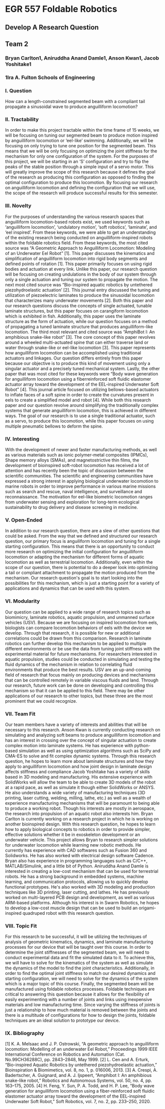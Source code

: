 # EGR 557 Foldable Robotics
## Develop A Research Question
## Team 2
### Bryan Carlton1, Aniruddha Anand Damle1, Anson Kwan1, Jacob Yoshitake1
### 1Ira A. Fulton Schools of Engineering

### I. Question
How can a length-constrained segmented beam with a compliant tail propagate a sinusoidal wave to produce anguilliform locomotion?

### II. Tractability
In order to make this project tractable within the time frame of 15 weeks, we will be focusing on tuning our segmented beam to produce motion inspired by anguilliform locomotion or ‘eel-like’ swimming. Additionally, we will be focusing on only trying to tune one position for the segmented beam. This means that we will be only focusing on optimizing the joint stiffness for the mechanism for only one configuration of the system. For the purposes of this project, we will be starting in an ‘S’ configuration and try to flip the peaks of the stable position through a simple input of a servo motor. This will greatly improve the scope of this research because it defines the goal of the research as producing this configuration as opposed to finding the optimal configuration to produce this locomotion. By focusing our research on anguilliform locomotion and defining the configuration that we will use, the scope of the research will produce successful results for this semester.

### III. Novelty
For the purposes of understanding the various research spaces that anguilliform locomotion-based robots exist, we used keywords such as ‘anguilliform locomotion’, ‘undulatory motion’, ‘soft robotics’, ‘laminate’, and ‘eel inspired’. From these keywords, we were able to get an understanding of the existing research being conducted on anguilliform-inspired robots within the foldable robotics field.
From these keywords, the most cited source was “A Geometric Approach to Anguilliform Locomotion: Modeling of an Underwater Eel Robot” [1]. This paper discusses the kinematics and simplification of anguilliform locomotion into rigid body segments and defined points of rotation [1]. This paper primarily focuses on using rigid bodies and actuation at every link. Unlike this paper, our research question will be focusing on creating undulations in the body of our system through only a single actuation and tuning our system to propagate the motion. The next most cited source was “Bio-inspired aquatic robotics by untethered piezohydroelastic actuation’ [2]. This journal entry discussed the tuning and utilization of piezoelectric laminates to produce the sinusoidal locomotion that characterizes many underwater movements [2]. Both this paper and our research questions discuss the concepts of single actuated, tunable laminate structures, but this paper focuses on carangiform locomotion which is exhibited in fish. Additionally, this paper uses
the laminate structure as the form of actuation, while our question focuses on a method of
propagating a tuned laminate structure that produces anguilliform-like locomotion. The third most
relevant and cited source was “AmphiBot I: An amphibious snake-like robot” [3]. The core
concept of this paper revolves around a wheeled multi-actuated spine that can either traverse land
or water through snake-like or eel-like locomotion [3]. This paper represents how anguilliform
locomotion can be accomplished using traditional actuators and linkages. Our question differs
entirely from this paper because our objective is to produce this kind of movement using only a
singular actuator and a precisely tuned mechanical system. Lastly, the other paper that was most
cited for these keywords were “Body wave generation for anguilliform locomotion using a fiberreinforced
soft fluidic elastomer actuator array toward the development of the EEL-inspired
Underwater Soft Robot” [4]. This journal article focused on utilizing bellows-based actuators to
inflate faces of a soft spine in order to create the curvatures present in eels to create a simplified
model and robot [4]. While both this research paper and our question revolve around simplifying
the traditionally complex systems that generate anguilliform locomotion, this is achieved in
different ways. The goal of our research is to use a single traditional actuator, such as a servo, to
produce this locomotion, while this paper focuses on using multiple pneumatic bellows to deform
the spine.

### IV. Interesting
With the development of newer and faster manufacturing methods, as well as various materials
such as ionic polymer-metal composites (IPMCs), Shape memory alloys (SMAs), and
magnetostrictive thin films, the development of bioinspired soft-robot locomotion has received a
lot of attention and has recently been the topic of discussion between the scientific communities.
The scientific and engineering communities have expressed a strong interest in applying biological
underwater locomotion to marine robots in order to improve performance in various marine
missions such as search and rescue, naval intelligence, and surveillance and reconnaissance. The
motivation for eel-like biometric locomotion ranges from underwater sensing and exploration for
long-term ecological sustainability to drug delivery and disease screening in medicine.

### V. Open-Ended
In addition to our research question, there are a slew of other questions that could be asked. From
the way that we defined and structured our research question, our primary focus is anguiliform
locomotion and tuning for a single starting configuration. This means that there is an opportunity
to conduct more research on optimizing the initial configuration for anguilliform locomotion or
adapting the mechanism for different forms of aquatic locomotion as well as terrestrial locomotion.
Additionally, even within the scope of our question, there is potential to do a deeper look into
optimizing a tail or compliant attachment to propagate the motion produced from the mechanism.
Our research question's goal is to start looking into the possibilities for this mechanism, which is
just a starting point for a variety of applications and dynamics that can be used with this system.

### VI. Modularity
Our question can be applied to a wide range of research topics such as biomimicry, laminate
robotics, aquatic propulsion, and unmanned surface vehicles (USV). Because we are focusing on
inspired locomotion from eels, biologists can compare locomotion behaviors of eels with the
device we develop. Through that research, it is possible for new or additional correlations could
be drawn from this comparison. Research in laminate robotics can further develop this mechanism
to be applied to multiple different environments or be use the data from tuning joint stiffness with
the experimental material for future mechanisms. For researchers interested in aquatic propulsion,
studies could be conducted in simulating and testing the fluid dynamics of the mechanism in
relation to correlating fluid environments that produce the best results. USV are an up-and-coming
field of research that focus mainly on producing devices and mechanisms that can be controlled
remotely in variable viscous fluids and land. Through our research, future work can be done on
developing and controlling this mechanism so that it can be applied to this field. There may be
other applications of our research to other topics, but these three are the most prominent that we
could recognize.

### VII. Team Fit
Our team members have a variety of interests and abilities that will be necessary to this research.
Anson Kwan is currently conducting research on simulating and analyzing soft beams to produce
anguilliform locomotion and has an interest in crossing over the concept of singular actuation to
create complex motion into laminate systems. He has experience with python-based simulation as
well as using optimization algorithms such as SciPy and CMA-ES to solve and fit complex
dynamic systems. Through this research question, he hopes to learn more about laminate structures
and how they apply to anguilliform locomotion and how joint design in laminate design affects
stiffness and compliance
Jacob Yoshitake has a variety of skills based in 3D modeling and manufacturing. His extensive
experience with SolidWorks will allow the team to be able to create 3D models of the robot at a
rapid pace, as well as simulate it though either SolidWorks or ANSYS. He also understands a
wide variety of manufacturing techniques (3D printing, laser cutting, welding, milling, lathe, etc.)
as well as a wealth of experience manufacturing mechanisms that will be paramount to being able
to produce a working robot. Though his interests are mostly in aerospace, the research into
propulsion of an aquatic robot also interests him.
Bryan Carlton is currently working on a research project in which he is working on another
bioinspired design. With this research question, he hopes to learn how to apply biological concepts
to robotics in order to provide simpler, effective solutions whether it be in exoskeleton
development or an underwater vehicle. This project allows Bryan to research simpler solutions for
underwater locomotion while learning new robotic methods. He currently has experience with
CAD softwares such as Fusion 360 and Solidworks. He has also worked with electrical design
software Cadence. Bryan also has experience in programming languages such as C/C++,
MATLAB/Simulink, and a little bit of Python.
Aniruddha Anand Damle is interested in creating a low-cost mechanism that can be used for
terrestrial robots. He has a strong background in embedded systems, machine learning, and
communication protocols, allowing us to quickly develop functional prototypes. He's also worked
with 3D modeling and production techniques like 3D printing, laser cutting, and lathes. He has
previously worked on multi-layered PCB design and development, as well as various ARM-based
platforms. Although his interest is in Swarm Robotics, he hopes to develop a low-cost muscle
design that can be used to build an origami-inspired quadruped robot with this research question.

### VIII. Topic Fit
For this research to be successful, it will be utilizing the techniques of analysis of geometric
kinematics, dynamics, and laminate manufacturing processes for our device that will be taught
over this course. In order to determine the joint stiffnesses of the segmented beam, we will need
to conduct experimental data and fit the simulated data to it. To achieve this, we will have to solve
for the kinematics of the system as well as simulate the dynamics of the model to find the joint
characteristics. Additionally, in order to find the optimal joint stiffness to match our desired
dynamics and starting configuration, we will need to solve for the dynamics of the system which
is a major topic of this course. Finally, the segmented beam will be manufactured using foldable
robotics processes. Foldable techniques are critical to answering this question because it allows
for the flexibility of easily experimenting with a number of joints and links using inexpensive
materials and low manufacturing time. Since varying the stiffness of joints is just a relationship to
how much material is removed between the joints and there is a multitude of configurations for
how to design the joints, foldable techniques are an ideal solution to prototype our device.

### IX. Bibliography
[1] K. A. Melsaac and J. P. Ostrowski, “A geometric approach to anguilliform locomotion:
Modelling of an underwater Eel Robot,” Proceedings 1999 IEEE International Conference on
Robotics and Automation (Cat. No.99CH36288C), pp. 2843–2848, May 1999.
[2] L. Cen and A. Erturk, “Bio-inspired Aquatic Robotics by untethered piezohydroelastic
actuation,” Bioinspiration & Biomimetics, vol. 8, no. 1, p. 016006, 2013.
[3] A. Crespi, A. Badertscher, A. Guignard, and A. J. Ijspeert, “Amphibot I: An amphibious
snake-like robot,” Robotics and Autonomous Systems, vol. 50, no. 4, pp. 163–175, 2005.
[4] H. Feng, Y. Sun, P. A. Todd, and H. P. Lee, “Body wave generation for anguilliform
locomotion using a fiber-reinforced soft fluidic elastomer actuator array toward the development
of the EEL-inspired Underwater Soft Robot,” Soft Robotics, vol. 7, no. 2, pp. 233–250, 2020.

